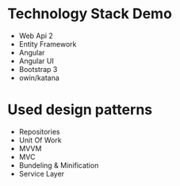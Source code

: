 Technology Stack Demo
=====================
- Web Api 2
- Entity Framework
- Angular
- Angular UI
- Bootstrap 3
- owin/katana


Used design patterns
====================
- Repositories
- Unit Of Work
- MVVM
- MVC
- Bundeling & Minification
- Service Layer
